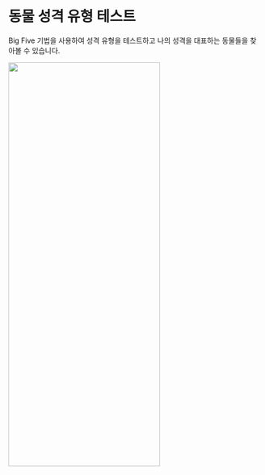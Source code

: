 # 동물 성격 유형 테스트

Big Five 기법을 사용하여 성격 유형을 테스트하고 나의 성격을 대표하는 동물들을 찾아볼 수 있습니다.


<img src="https://user-images.githubusercontent.com/107875213/236671220-ae0cddcb-2304-4e92-a32f-23b2db8b4fb9.jpg" width="300px" height="800px">
